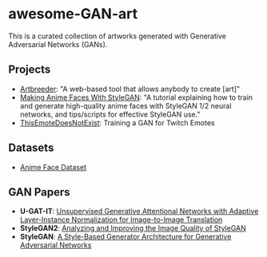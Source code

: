 # awesome-GAN-art
This is a curated collection of artworks generated with Generative Adversarial Networks (GANs).

## Projects

- [Artbreeder](https://www.artbreeder.com/): "A web-based tool that allows anybody to create [art]"
- [Making Anime Faces With StyleGAN](https://www.gwern.net/Faces): "A tutorial explaining how to train and generate high-quality anime faces with StyleGAN 1/2 neural networks, and tips/scripts for effective StyleGAN use."
- [ThisEmoteDoesNotExist](https://blog.twitch.tv/en/2019/07/24/this-emote-does-not-exist-training-a-gan-for-twitch-emotes-a742b6354b73/): Training a GAN for Twitch Emotes

## Datasets

- [Anime Face Dataset](https://github.com/bchao1/Anime-Face-Dataset)

## GAN Papers

- **U-GAT-IT**: [Unsupervised Generative Attentional Networks with Adaptive Layer-Instance Normalization for Image-to-Image Translation](https://arxiv.org/abs/1907.10830)
- **StyleGAN2**: [Analyzing and Improving the Image Quality of StyleGAN](https://arxiv.org/abs/1912.04958)
- **StyleGAN**: [A Style-Based Generator Architecture for Generative Adversarial Networks](https://arxiv.org/abs/1812.04948)

